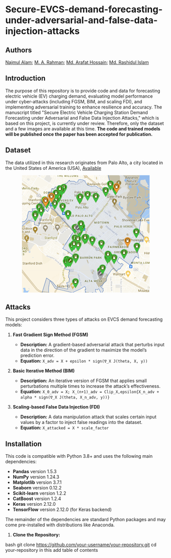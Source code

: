 # Secure-EVCS-demand-forecasting-under-adversarial-and-false-data-injection-attacks
## **Authors**  
[Najmul Alam](https://orcid.org/0009-0000-5490-8178);
[M. A. Rahman](https://orcid.org/0000-0003-0864-4882);
[Md. Arafat Hossain](https://orcid.org/0000-0002-0528-997X);
[Md. Rashidul Islam](https://orcid.org/0000-0001-8415-0206)



## **Introduction**  
The purpose of this repository is to provide code and data for forecasting electric vehicle (EV) charging demand, evaluating model performance under cyber-attacks (including FGSM, BIM, and scaling FDI), and implementing adversarial training to enhance resilience and accuracy. The manuscript titled "Secure Electric Vehicle Charging Station Demand Forecasting under Adversarial and False Data Injection Attacks," which is based on this project, is currently under review. Therefore, only the dataset and a few images are available at this time. **The code and trained models will be published once the paper has been accepted for publication.**


## **Dataset**  
 The data utilized in this research originates from Palo Alto, a city located in the United States of America (USA), [Available](https://github.com/Najmul1801098/Secure-EVCS-demand-forecasting-under-adversarial-and-false-data-injection-attacks/tree/b16f809997060d82e95bb57be0097cb357c1d8b9/Dataset)

  
<p align="center">
  <img src="Images/EVCS_station.png" width="400" alt="EVCS Charging Station">
</p>

## Attacks

This project considers three types of attacks on EVCS demand forecasting models:

1. **Fast Gradient Sign Method (FGSM)**  
   - **Description:** A gradient-based adversarial attack that perturbs input data in the direction of the gradient to maximize the model’s prediction error.  
   - **Equation:** `X_adv = X + epsilon * sign(∇_X J(theta, X, y))`  

2. **Basic Iterative Method (BIM)**  
   - **Description:** An iterative version of FGSM that applies small perturbations multiple times to increase the attack’s effectiveness.  
   - **Equation:** `X_0_adv = X; X_(n+1)_adv = Clip_X,epsilon{X_n_adv + alpha * sign(∇_X J(theta, X_n_adv, y))}`  

3. **Scaling-based False Data Injection (FDI)**  
   - **Description:** A data manipulation attack that scales certain input values by a factor to inject false readings into the dataset.  
   - **Equation:** `X_attacked = X * scale_factor`  





## **Installation**  

This code is compatible with Python 3.8+ and uses the following main dependencies:

- **Pandas** version 1.5.3  
- **NumPy** version 1.24.3  
- **Matplotlib** version 3.7.1  
- **Seaborn** version 0.12.2  
- **Scikit-learn** version 1.2.2  
- **CatBoost** version 1.2.4  
- **Keras** version 2.12.0  
- **TensorFlow** version 2.12.0 (for Keras backend)

The remainder of the dependencies are standard Python packages and may come pre-installed with distributions like Anaconda.




1. **Clone the Repository:**  
   
bash
   git clone https://github.com/your-username/your-repository.git
   cd your-repository in this add table of contents
